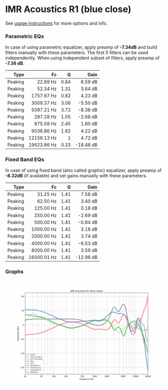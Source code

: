 # IMR Acoustics R1 (blue close)
See [usage instructions](https://github.com/jaakkopasanen/AutoEq#usage) for more options and info.

### Parametric EQs
In case of using parametric equalizer, apply preamp of **-7.34dB** and build filters manually
with these parameters. The first 5 filters can be used independently.
When using independent subset of filters, apply preamp of **-7.36 dB**.

| Type    | Fc          |    Q | Gain      |
|--------:|------------:|-----:|----------:|
| Peaking | 22.89 Hz    | 0.84 | 6.59 dB   |
| Peaking | 52.34 Hz    | 1.31 | 3.64 dB   |
| Peaking | 1757.97 Hz  | 0.82 | 4.23 dB   |
| Peaking | 3009.37 Hz  | 3.06 | -5.50 dB  |
| Peaking | 5097.21 Hz  | 3.72 | -8.38 dB  |
| Peaking | 287.28 Hz   | 1.05 | -2.68 dB  |
| Peaking | 875.58 Hz   | 2.45 | 1.60 dB   |
| Peaking | 9036.86 Hz  | 1.62 | 4.22 dB   |
| Peaking | 12156.13 Hz | 1    | 4.72 dB   |
| Peaking | 19623.86 Hz | 0.33 | -18.48 dB |

### Fixed Band EQs
In case of using fixed band (also called graphic) equalizer, apply preamp of **-8.32dB**
(if available) and set gains manually with these parameters.

| Type    | Fc          |    Q | Gain      |
|--------:|------------:|-----:|----------:|
| Peaking | 31.25 Hz    | 1.41 | 7.58 dB   |
| Peaking | 62.50 Hz    | 1.41 | 3.40 dB   |
| Peaking | 125.00 Hz   | 1.41 | 0.18 dB   |
| Peaking | 250.00 Hz   | 1.41 | -2.69 dB  |
| Peaking | 500.00 Hz   | 1.41 | -0.84 dB  |
| Peaking | 1000.00 Hz  | 1.41 | 3.18 dB   |
| Peaking | 2000.00 Hz  | 1.41 | 3.74 dB   |
| Peaking | 4000.00 Hz  | 1.41 | -6.53 dB  |
| Peaking | 8000.00 Hz  | 1.41 | 3.59 dB   |
| Peaking | 16000.01 Hz | 1.41 | -12.98 dB |

### Graphs
![](./IMR%20Acoustics%20R1%20(blue%20close).png)
